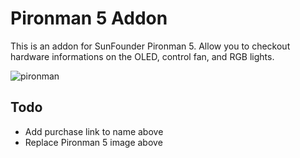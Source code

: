 # Pironman 5 Addon

This is an addon for SunFounder Pironman 5. Allow you to checkout hardware informations on the OLED, control fan, and RGB lights.

![pironman](https://raw.githubusercontent.com/sunfounder/home-assistant-addon/main/pironman/img/pironman5.webp)

## Todo 

- Add purchase link to name above
- Replace Pironman 5 image above